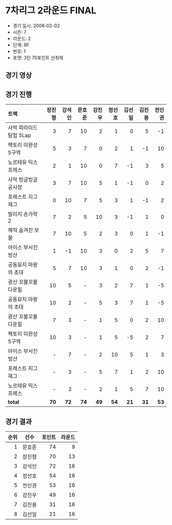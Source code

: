 # 7차리그 2라운드 FINAL

- 경기 일시: 2008-02-02
- 시즌: 7
- 라운드: 2
- 단계: RF
- 번호: 1
- 포맷: 3인 70포인트 선취제





## 경기 영상
## 경기 진행

| 트랙 | 장진형 | 강석인 | 문호준 | 강진우 | 정선호 | 김선일 | 김진용 | 전인권 |
|:---|---:|---:|---:|---:|---:|---:|---:|---:|
| 사막 피라미드 탐험 5Lap | 3 | 7 | 10 | 2 | 1 | 0 | 5 | -1 |
| 팩토리 미완성 5구역 | 5 | 3 | 7 | 0 | 2 | 1 | -1 | 10 |
| 노르테유 익스프레스 | 2 | 1 | 10 | 0 | 7 | -1 | 3 | 5 |
| 사막 빙글빙글 공사장 | 3 | 7 | 10 | 5 | 1 | -1 | 0 | 2 |
| 포레스트 지그재그 | 0 | 10 | 7 | 5 | 3 | 1 | -1 | 2 |
| 빌리지 손가락 2 | 7 | 2 | 5 | 10 | 3 | -1 | 1 | 0 |
| 해적 숨겨진 보물 | 7 | 10 | 5 | 2 | 3 | 0 | 1 | -1 |
| 아이스 부서진 빙산 | 1 | -1 | 10 | 3 | 0 | 2 | 5 | 7 |
| 공동묘지 마왕의 초대 | 5 | 7 | 10 | 3 | 1 | 0 | 2 | -1 |
| 광산 꼬불꼬불 다운힐 | 10 | 5 | - | 3 | 2 | 7 | 1 | -5 |
| 공동묘지 마왕의 초대 | 10 | 2 | - | 5 | 3 | 7 | 1 | -5 |
| 광산 꼬불꼬불 다운힐 | 7 | 3 | - | 1 | 5 | 0 | 2 | 10 |
| 팩토리 미완성 5구역 | 10 | 3 | - | 1 | 5 | -5 | 2 | 7 |
| 아이스 부서진 빙산 | - | 7 | - | 2 | 10 | 5 | 1 | 3 |
| 포레스트 지그재그 | - | 3 | - | 5 | 7 | 1 | 2 | 10 |
| 노르테유 익스프레스 | - | 3 | - | 2 | 1 | 5 | 7 | 10 |
| __total__ | __70__ | __72__ | __74__ | __49__ | __54__ | __21__ | __31__ | __53__ |




## 경기 결과

| 순위 | 선수 | 포인트 | 라운드 |
|---:|:---:|---:|---:|
| 1 | 문호준 | 74 | 9 |
| 2 | 장진형 | 70 | 13 |
| 3 | 강석인 | 72 | 16 |
| 4 | 정선호 | 54 | 16 |
| 5 | 전인권 | 53 | 16 |
| 6 | 강진우 | 49 | 16 |
| 7 | 김진용 | 31 | 16 |
| 8 | 김선일 | 21 | 16 |


